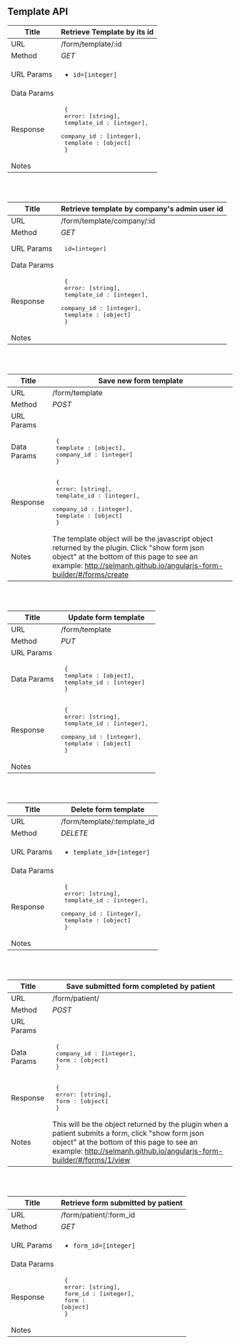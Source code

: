 ## Template API

| Title            | Retrieve Template by its id                                                                  |
|------------------|----------------------------------------------------------------------------------------------|
| URL              | /form/template/:id                                                                           |
| Method           | _GET_                                                                                        |
| URL Params       | <ul><li> <code>id=[integer]<code> </li></ul>                                                             |
| Data Params      |                                                                                              |
| Response         | <pre> { <br> error: [string],<br> template_id : [integer],<br> company_id : [integer],<br> template : [object]<br> } </pre> |
| Notes            |                                                                                              |

<br>
<br>

| Title            | Retrieve template by company's admin user id                                                                 |
|------------------|----------------------------------------------------------------------------------------------|
| URL              | /form/template/company/:id                                                                          |
| Method           | _GET_                                                                                        |
| URL Params       | <pre>  id=[integer]  </pre>                                                                     |
| Data Params      |                                                                                              |
| Response         | <pre> { <br> error: [string],<br> template_id : [integer],<br> company_id : [integer],<br> template : [object]<br> } </pre> |
| Notes            |                                                                                              |

<br>
<br>

| Title            | Save new form template                                                 |
|------------------|----------------------------------------------------------------------------------------------|
| URL              | /form/template                                                                       |
| Method           | _POST_                                                                                        |
| URL Params       |                                     |
| Data Params      |  <pre> {<br> template : [object],<br> company_id : [integer] <br> } </pre>                  |
| Response         | <pre> { <br> error: [string],<br> template_id : [integer], <br> company_id : [integer],<br> template : [object]<br> } </pre> |
| Notes            | The template object will be the javascript object returned by the plugin. Click "show form json object" at the bottom of this page to see an example: http://selmanh.github.io/angularjs-form-builder/#/forms/create           |

<br>
<br>

| Title            | Update form template                                                                 |
|------------------|----------------------------------------------------------------------------------------------|
| URL              | /form/template                                                                           |
| Method           | _PUT_                                                                                        |
| URL Params       |                                                              |
| Data Params      |   <pre> {<br> template : [object], <br> template_id : [integer] <br> } </pre>                          |
| Response         | <pre> { <br> error: [string],<br> template_id : [integer], <br> company_id : [integer],<br> template : [object]<br> } </pre> |
| Notes            |                                                                                              |

<br>
<br>

| Title            | Delete form template                                                                  |
|------------------|----------------------------------------------------------------------------------------------|
| URL              | /form/template/:template_id                                                                           |
| Method           | _DELETE_                                                                                        |
| URL Params       | <ul><li> <code>template_id=[integer]<code> </li></ul>                                                             |
| Data Params      |                                                                                              |
| Response         | <pre> { <br> error: [string],<br> template_id : [integer],<br> company_id : [integer],<br> template : [object]<br> } </pre> |
| Notes            |                                                                                              |

<br>
<br>

| Title            | Save submitted form completed by patient                                             |
|------------------|----------------------------------------------------------------------------------------------|
| URL              | /form/patient/                                                                           |
| Method           | _POST_                                                                                        |
| URL Params       |                                                              |
| Data Params      | <pre> { <br> company_id : [integer],<br> form : [object]<br> } </pre>                         |
| Response         | <pre> { <br> error: [string], <br> form : [object]<br> } </pre> |
| Notes            | This will be the object returned by the plugin when a patient submits a form, click "show form json object" at the bottom of this page to see an example: http://selmanh.github.io/angularjs-form-builder/#/forms/1/view            |

<br>
<br>

| Title            | Retrieve form submitted by patient                                                                  |
|------------------|----------------------------------------------------------------------------------------------|
| URL              | /form/patient/:form_id                                                                          |
| Method           | _GET_                                                                                        |
| URL Params       | <ul><li> <code>form_id=[integer]<code> </li></ul>                                                             |
| Data Params      |                                                                                              |
| Response         | <pre> { <br> error: [string],<br> form_id : [integer],<br> form : [object]<br> } </pre> |
| Notes            |                                                                                              |